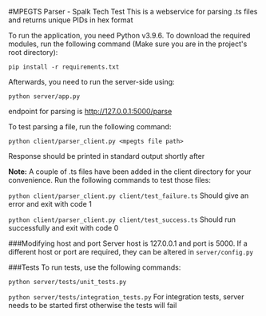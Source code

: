 #MPEGTS Parser - Spalk Tech Test
This is a webservice for parsing .ts files and returns unique PIDs in hex format

To run the application, you need Python v3.9.6. To download the required modules, run the following command (Make sure you are in the project's root directory):

`pip install -r requirements.txt`

Afterwards, you need to run the server-side using:

`python server/app.py`

endpoint for parsing is http://127.0.0.1:5000/parse

To test parsing a file, run the following command:

`python client/parser_client.py <mpegts file path>`

Response should be printed in standard output shortly after

**Note:** A couple of .ts files have been added in the client directory for your convenience. Run the following commands to test those files:

`python client/parser_client.py client/test_failure.ts` Should give an error and exit with code 1

`python client/parser_client.py client/test_success.ts` Should run successfully and exit with code 0


###Modifying host and port
Server host is 127.0.0.1 and port is 5000. If a different host or port are required, they can be altered in 
`server/config.py`

###Tests
To run tests, use the following commands:

`python server/tests/unit_tests.py`

`python server/tests/integration_tests.py` For integration tests, server needs to be started first otherwise the tests will fail
